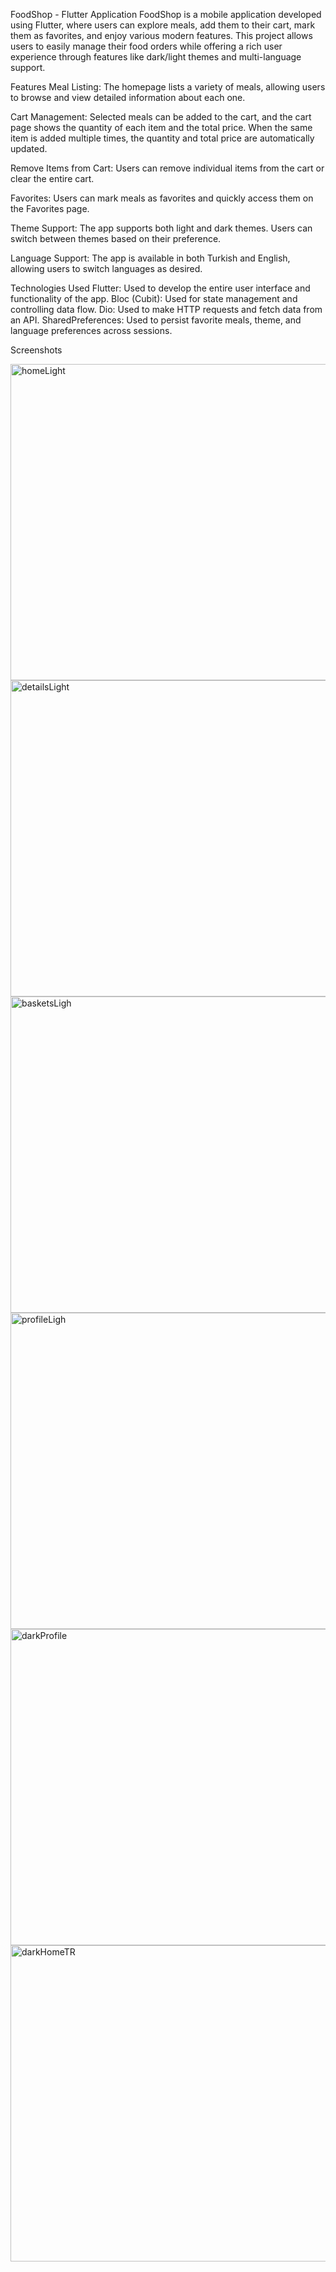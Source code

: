 FoodShop - Flutter Application
FoodShop is a mobile application developed using Flutter, where users can explore meals, add them to their cart, mark them as favorites, and enjoy various modern features. This project allows users to easily manage their food orders while offering a rich user experience through features like dark/light themes and multi-language support.

Features
Meal Listing: The homepage lists a variety of meals, allowing users to browse and view detailed information about each one.

Cart Management: Selected meals can be added to the cart, and the cart page shows the quantity of each item and the total price. When the same item is added multiple times, the quantity and total price are automatically updated.

Remove Items from Cart: Users can remove individual items from the cart or clear the entire cart.

Favorites: Users can mark meals as favorites and quickly access them on the Favorites page.

Theme Support: The app supports both light and dark themes. Users can switch between themes based on their preference.

Language Support: The app is available in both Turkish and English, allowing users to switch languages as desired.

Technologies Used
Flutter: Used to develop the entire user interface and functionality of the app.
Bloc (Cubit): Used for state management and controlling data flow.
Dio: Used to make HTTP requests and fetch data from an API.
SharedPreferences: Used to persist favorite meals, theme, and language preferences across sessions.



Screenshots


<img width="506" alt="homeLight" src="https://github.com/user-attachments/assets/f2416e1a-d546-402e-b366-3a27b7193d19">

<img width="506" alt="detailsLight" src="https://github.com/user-attachments/assets/bd8294b3-b225-4923-b9aa-5f29406b487f">

<img width="506" alt="basketsLigh" src="https://github.com/user-attachments/assets/1968c0e1-3f0d-45ab-a0bd-ecb2ebeab1e2">

<img width="506" alt="profileLigh" src="https://github.com/user-attachments/assets/155598b3-bdb3-4931-9e05-4c90fe960016">

<img width="506" alt="darkProfile" src="https://github.com/user-attachments/assets/d1c2c444-8741-47f7-ae14-d43a9259f24a">

<img width="506" alt="darkHomeTR" src="https://github.com/user-attachments/assets/88b00b76-b9ee-438d-8f5e-1e05fa1a3c16">




